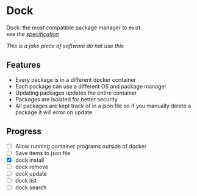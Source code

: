 # Dock

Dock: the most compatible package manager to exist.<br>
_see the [specification](spec.md)_

_This is a joke piece of software do not use this_
## Features

- Every package is in a different docker container
- Each package can use a different OS and package manager
- Updating packages updates the entire container
- Packages are isolated for better security
- All packages are kept track of in a json file so if you manually delete a package it will error on update 

## Progress

- [ ] Allow running container programs outside of docker
- [ ] Save items to json file
- [x] dock install
- [ ] dock remove
- [ ] dock update
- [ ] dock list
- [ ] dock search
